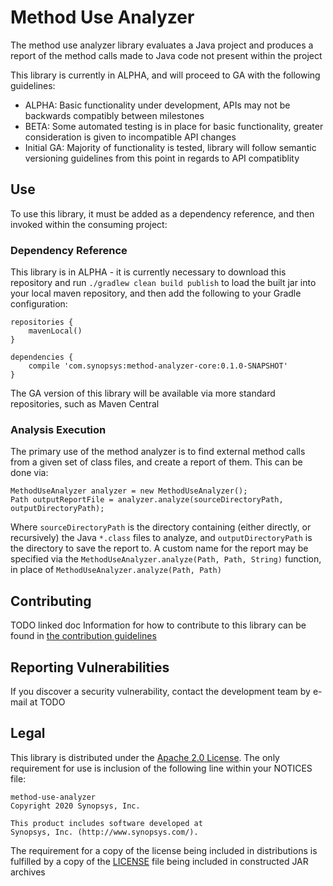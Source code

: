 # Method Use Analyzer

The method use analyzer library evaluates a Java project and produces a report of the method calls made to Java code not present within the project

This library is currently in ALPHA, and will proceed to GA with the following guidelines:
- ALPHA: Basic functionality under development, APIs may not be backwards compatibly between milestones
- BETA: Some automated testing is in place for basic functionality, greater consideration is given to incompatible API changes
- Initial GA: Majority of functionality is tested, library will follow semantic versioning guidelines from this point in regards to API compatiblity

## Use

To use this library, it must be added as a dependency reference, and then invoked within the consuming project:

### Dependency Reference

This library is in ALPHA - it is currently necessary to download this repository and run `./gradlew clean build publish` to load the built jar into your local maven repository, and then add the following to your Gradle configuration:

```
repositories {
    mavenLocal()
}

dependencies {
	compile 'com.synopsys:method-analyzer-core:0.1.0-SNAPSHOT'
}
```

The GA version of this library will be available via more standard repositories, such as Maven Central

### Analysis Execution

The primary use of the method analyzer is to find external method calls from a given set of class files, and create a report of them. This can be done via:

```
MethodUseAnalyzer analyzer = new MethodUseAnalyzer();
Path outputReportFile = analyzer.analyze(sourceDirectoryPath, outputDirectoryPath);
```

Where `sourceDirectoryPath` is the directory containing (either directly, or recursively) the Java `*.class` files to analyze, and `outputDirectoryPath` is the directory to save the report to. A custom name for the report may be specified via the `MethodUseAnalyzer.analyze(Path, Path, String)` function, in place of `MethodUseAnalyzer.analyze(Path, Path)`

## Contributing

TODO linked doc
Information for how to contribute to this library can be found in [the contribution guidelines](./docs/CONTRIBUTING.md)

## Reporting Vulnerabilities

If you discover a security vulnerability, contact the development team by e-mail at TODO

## Legal

This library is distributed under the [Apache 2.0 License](https://www.apache.org/licenses/LICENSE-2.0). The only requirement for use is inclusion of the following line within your NOTICES file:

```
method-use-analyzer
Copyright 2020 Synopsys, Inc.

This product includes software developed at
Synopsys, Inc. (http://www.synopsys.com/).
```

The requirement for a copy of the license being included in distributions is fulfilled by a copy of the [LICENSE](./LICENSE) file being included in constructed JAR archives

